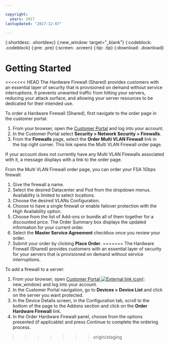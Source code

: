```yaml
---

copyright:
  years: 2017
lastupdated: "2017-12-07"

---
```


{:shortdesc: .shortdesc}
{:new_window: target="_blank"}
{:codeblock: .codeblock}
{:pre: .pre}
{:screen: .screen}
{:tip: .tip}
{:download: .download}

# Getting Started
<<<<<<< HEAD
The Hardware Firewall (Shared) provides customers with an essential layer of security that is provisioned on demand without service interruptions. It prevents unwanted traffic from hitting your servers, reducing your attack surface, and allowing your server resources to be dedicated for their intended use. 

To order a Hardware Firewall (Shared), first navigate to the order page in the customer portal:

1. From your browser, open the [Customer Portal](https://control.softlayer.com/) and log into your account.
2. In the Customer Portal select **Security > Network Security  > Firewalls**.
3. From the **Firewalls** page, select the **Order Multi VLAN Firewall** link in the top right corner. This link opens the Multi VLAN Firewall order page.

If your account does not currently have any Multi VLAN Firewalls associated with it, a message displays with a link to the order page.

From the Multi VLAN Firewall order page, you can order your FSA 1Gbps firewall:

1. Give the firewall a name.
2. Select the desired Datacenter and Pod from the dropdown menus. Availability is limited to select locations.
3. Choose the desired VLANs Configuration.
4. Choose to have a single firewall or enable failover protection with the High Availability option.
5. Choose from the list of Add-ons or bundle all of them together for a discounted price. The Order Summary box displays the updated information for your current order. 
6. Select the **Master Service Agreement** checkbox once you review your order. 
7. Submit your order by clicking **Place Order**.
=======
The Hardware Firewall (Shared) provides customers with an essential layer of security for your servers that is provisioned on demand without service interruptions.

To add a firewall to a server:

1. From your browser, open  [Customer Portal ![External link icon](../../icons/launch-glyph.svg "External link icon")](https://control.softlayer.com/){: new_window} and log into your account.
2. In the Customer Portal navigation, go to **Devices > Device List** and click on the server you want protected.  
3. In the Device Details screen, in the Configuration tab, scroll to the bottom of the page to the Addons section and click on the **Order Hardware Firewall** link. 
4. In the Order Hardware Firewall panel, choose from the options presented (if applicable) and press Continue to complete the ordering process.

>>>>>>> origin/staging
